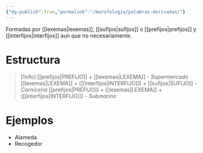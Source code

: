 ```yaml
---
{"dg-publish":true,"permalink":"/morofologia/palabras-derivadas/"}
---
```


Formadas por [[lexemas\|lexemas]], [[sufijos\|sufijos]] o [[prefijos\|prefijos]] y [[interfijos\|interfijos]] aun que no necesariamente.
# Estructura
> [!info]
> [[prefijos\|PREFIJO]] + [[lexemas\|LEXEMA]] - *Supermercado*
> [[lexemas\|LEXEMA]] + ([[interfijos\|INTERFIJO]]) + [[sufijos\|SUFIJO]] - *Carnicería*
> [[prefijos\|PREFIJO]] + [[lexemas\|LEXEMA]] + ([[interfijos\|INTERFIJO]]) - *Submarino*
# Ejemplos
- Alameda
- Recogedor